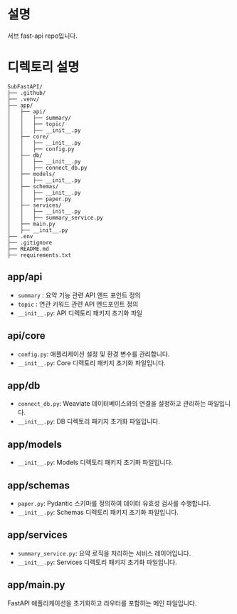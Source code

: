 # 설명
서브 fast-api repo입니다.

# 디렉토리 설명

```
SubFastAPI/
├── .github/
├── .venv/
├── app/
│   ├── api/
│   │   ├── summary/
│   │   ├── topic/
│   │   ├── __init__.py
│   ├── core/
│   │   ├── __init__.py
│   │   ├── config.py
│   ├── db/
│   │   ├── __init__.py
│   │   ├── connect_db.py
│   ├── models/
│   │   ├── __init__.py
│   ├── schemas/
│   │   ├── __init__.py
│   │   ├── paper.py
│   ├── services/
│   │   ├── __init__.py
│   │   ├── summary_service.py
│   ├── main.py
│   ├── __init__.py
├── .env
├── .gitignore
├── README.md
├── requirements.txt
```

## app/api
- `summary` : 요약 기능 관련 API 엔드 포인트 정의
- `topic` : 연관 키워드 관련 API 엔드포인트 정의
- `__init__.py`: API 디렉토리 패키지 초기화 파일

## api/core
- `config.py`: 애플리케이션 설정 및 환경 변수를 관리합니다.
- `__init__.py`: Core 디렉토리 패키지 초기화 파일입니다.

## app/db
- `connect_db.py`: Weaviate 데이터베이스와의 연결을 설정하고 관리하는 파일입니다.
- `__init__.py`: DB 디렉토리 패키지 초기화 파일입니다.

## app/models
- `__init__.py`: Models 디렉토리 패키지 초기화 파일입니다.

## app/schemas
- `paper.py`: Pydantic 스키마를 정의하여 데이터 유효성 검사를 수행합니다.
- `__init__.py`: Schemas 디렉토리 패키지 초기화 파일입니다.

## app/services
- `summary_service.py`: 요약 로직을 처리하는 서비스 레이어입니다.
- `__init__.py`: Services 디렉토리 패키지 초기화 파일입니다.


## app/main.py
FastAPI 애플리케이션을 초기화하고 라우터를 포함하는 메인 파일입니다.
